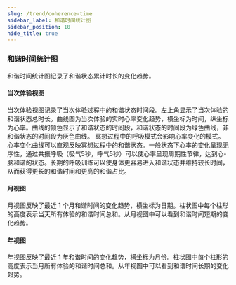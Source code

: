 ```yaml
---
slug: /trend/coherence-time
sidebar_label: 和谐时间统计图
sidebar_position: 10
hide_title: true
---
```


### 和谐时间统计图
和谐时间统计图记录了和谐状态累计时长的变化趋势。

#### 当次体验视图

当次体验视图记录了当次体验过程中的和谐状态时间段。左上角显示了当次体验的和谐状态总时长。曲线图为当次体验的实时心率变化趋势，横坐标为时间，纵坐标为心率。曲线的颜色显示了和谐状态的时间段，和谐状态的时间段为绿色曲线，非和谐状态的时间段为灰色曲线。
冥想过程中的呼吸模式会影响心率变化的模式。心率变化曲线可以直观反映冥想过程中的和谐状态。一般状态下心率的变化呈现无序性，通过共振呼吸（吸气5秒，呼气5秒）可以使心率呈现周期性节律，达到心-脑和谐的状态。长期的呼吸训练可以使身体更容易进入和谐状态并维持较长时间，从而获得更长的和谐时间和更高的和谐占比。


#### 月视图

月视图反映了最近 1 个月和谐时间的变化趋势，横坐标为日期。柱状图中每个柱形的高度表示当天所有体验的和谐时间总和。从月视图中可以看到和谐时间短期的变化趋势。

#### 年视图

年视图反映了最近 1 年和谐时间的变化趋势，横坐标为月份。柱状图中每个柱形的高度表示当月所有体验的和谐时间总和。从年视图中可以看到和谐时间长期的变化趋势。